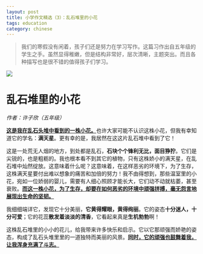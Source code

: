 ```yaml
---
layout: post
title: 小学作文精选（3）：乱石堆里的小花
tags: education
category: chinese
---
```


> 我们的寒假没有闲着，孩子们还是努力在学习写作。这篇习作出自五年级的学生之手。虽然显得稚嫩，但是结构非常好，层次清晰，主题突出。而且各种描写也是很不错的值得孩子们学习。        
       
![](https://crsando.github.io/images/2025-02-08/export_y1vmn.png)

# 乱石堆里的小花

*作者：许子欣（五年级）*

<u>**这是我在乱石头堆中看到的一株小花。**</u>也许大家可能不认识这株小花，但我有幸知道它的学名：**满天星**。更有幸的是，我居然在这这片乱石堆中看到了它！

这是一处荒无人烟的地方，到处都是乱石，**石块个个锋利无比，面目狰狞**。它们是尖锐的，也是粗粝的。我也根本看不到其它的植物，只有这株娇小的满天星，在乱石堆中灿然绽放。这意味着什么呢？这意味着，在这样恶劣的环境下，为了生存，这株满天星要付出难以想象的痛苦和加倍的努力！我不由得想到，那些温室里的小花，宛如一位娇弱的婴儿，需要有人细心照顾才能长大，它们动不动就枯萎，甚至衰败。<u>**而这一株小花，为了生存，却要在如何恶劣的环境中顽强拼搏，毫无怨言地展现出生命的坚韧。**</u>

我细细端详它，发现它十分美丽，**它黄得耀眼，黄得绚丽**。它的姿态**十分迷人，十分可爱**；它的花蕊**散发着淡淡的清香**，它看起来真是**生机勃勃**啊！

这株乱石堆里的小小的花儿，给我带来许多快乐和启示。它以它那顽强而娇艳的姿态，构成了乱石头堆里里的一道独特而美丽的风景。<u>**同时，它的顽强也鼓舞着我，让我浑身充满了斗志。**</u>